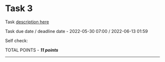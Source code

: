 # __Task 3__

Task [description here](https://github.com/EPAM-JS-Competency-center/cloud-development-course-initial/blob/main/3_serverless_api/task.md)

Task due date / deadline date - 2022-05-30 07:00 / 2022-06-13 01:59

Self check:
 
 TOTAL POINTS - _**11 points**_
 
-----------